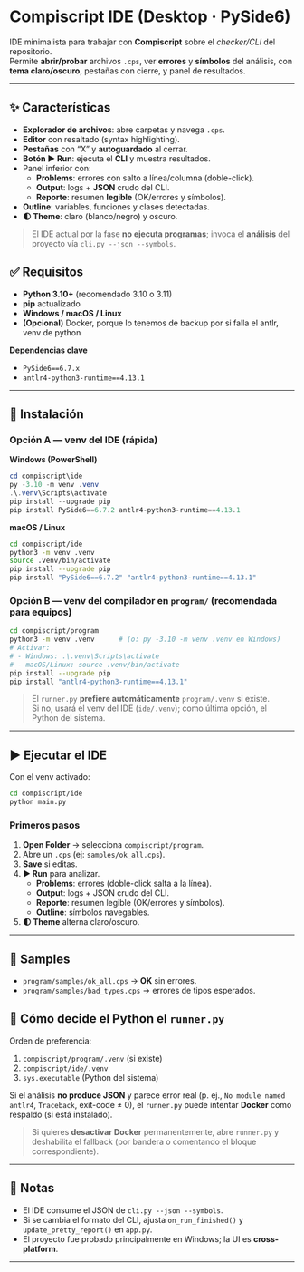 # Compiscript IDE (Desktop · PySide6)

IDE minimalista para trabajar con **Compiscript** sobre el *checker/CLI* del repositorio.  
Permite **abrir/probar** archivos `.cps`, ver **errores** y **símbolos** del análisis, con **tema claro/oscuro**, pestañas con cierre, y panel de resultados.

---

## ✨ Características

- **Explorador de archivos**: abre carpetas y navega `.cps`.
- **Editor** con resaltado (syntax highlighting).
- **Pestañas** con “X” y **autoguardado** al cerrar.
- **Botón ▶ Run**: ejecuta el **CLI** y muestra resultados.
- Panel inferior con:
  - **Problems**: errores con salto a línea/columna (doble-click).
  - **Output**: logs + **JSON** crudo del CLI.
  - **Reporte**: resumen **legible** (OK/errores y símbolos).
- **Outline**: variables, funciones y clases detectadas.
- **🌓 Theme**: claro (blanco/negro) y oscuro.

> El IDE actual por la fase **no ejecuta programas**; invoca el **análisis** del proyecto vía `cli.py --json --symbols`.


## ✅ Requisitos

- **Python 3.10+** (recomendado 3.10 o 3.11)
- **pip** actualizado
- **Windows / macOS / Linux**
- **(Opcional)** Docker, porque lo tenemos de backup por si falla el antlr, venv de python 

**Dependencias clave**

- `PySide6==6.7.x`
- `antlr4-python3-runtime==4.13.1` 

---

## 🚀 Instalación

### Opción A — venv del IDE (rápida)

**Windows (PowerShell)**

```powershell
cd compiscript\ide
py -3.10 -m venv .venv
.\.venv\Scripts\activate
pip install --upgrade pip
pip install PySide6==6.7.2 antlr4-python3-runtime==4.13.1
```

**macOS / Linux**

```bash
cd compiscript/ide
python3 -m venv .venv
source .venv/bin/activate
pip install --upgrade pip
pip install "PySide6==6.7.2" "antlr4-python3-runtime==4.13.1"
```

### Opción B — venv del compilador en `program/` (recomendada para equipos)

```bash
cd compiscript/program
python3 -m venv .venv      # (o: py -3.10 -m venv .venv en Windows)
# Activar:
# - Windows: .\.venv\Scripts\activate
# - macOS/Linux: source .venv/bin/activate
pip install --upgrade pip
pip install "antlr4-python3-runtime==4.13.1"
```

> El `runner.py` **prefiere automáticamente** `program/.venv` si existe.  
> Si no, usará el venv del IDE (`ide/.venv`); como última opción, el Python del sistema.

---

## ▶️ Ejecutar el IDE

Con el venv activado:

```bash
cd compiscript/ide
python main.py
```

### Primeros pasos

1. **Open Folder** → selecciona `compiscript/program`.
2. Abre un `.cps` (ej: `samples/ok_all.cps`).
3. **Save** si editas.
4. **▶ Run** para analizar.
   - **Problems**: errores (doble-click salta a la línea).
   - **Output**: logs + JSON crudo del CLI.
   - **Reporte**: resumen legible (OK/errores y símbolos).
   - **Outline**: símbolos navegables.
5. **🌓 Theme** alterna claro/oscuro.

---

## 🧪 Samples

- `program/samples/ok_all.cps` → **OK** sin errores.
- `program/samples/bad_types.cps` → errores de tipos esperados.


## 🔧 Cómo decide el Python el `runner.py`

Orden de preferencia:
1. `compiscript/program/.venv` (si existe)
2. `compiscript/ide/.venv`
3. `sys.executable` (Python del sistema)

Si el análisis **no produce JSON** y parece error real (p. ej., `No module named antlr4`, `Traceback`, exit-code ≠ 0), el `runner.py` puede intentar **Docker** como respaldo (si está instalado).

> Si quieres **desactivar Docker** permanentemente, abre `runner.py` y deshabilita el fallback (por bandera o comentando el bloque correspondiente).

---

## 📜 Notas

- El IDE consume el JSON de `cli.py --json --symbols`.
- Si se cambia el formato del CLI, ajusta `on_run_finished()` y `update_pretty_report()` en `app.py`.
- El proyecto fue probado principalmente en Windows; la UI es **cross-platform**.

---